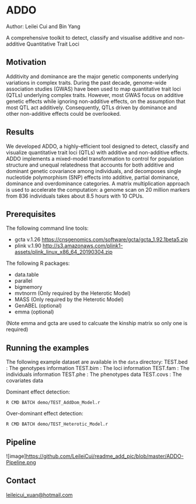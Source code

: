# ADDO

Author: Leilei Cui and Bin Yang

A comprehensive toolkit to detect, classify and visualise additive and non-additive Quantitative Trait Loci

## Motivation
Additivity and dominance are the major genetic components underlying variations in complex traits. During the past decade, genome-wide association studies (GWAS) have been used to map quantitative trait loci (QTLs) underlying complex traits. However, most GWAS focus on additive genetic effects while ignoring non-additive effects, on the assumption that most QTL act additively. Consequently, QTLs driven by dominance and other non-additive effects could be overlooked.

## Results
We developed ADDO, a highly-efficient tool designed to detect, classify and visualize quantitative trait loci (QTLs) with additive and non-additive effects. ADDO implements a mixed-model transformation to control for population structure and unequal relatedness that accounts for both additive and dominant genetic covariance among individuals, and decomposes single nucleotide polymorphism (SNP) effects into additive, partial dominance, dominance and overdominance categories. A matrix multiplication approach is used to accelerate the computation: a genome scan on 20 million markers from 836 individuals takes about 8.5 hours with 10 CPUs.

## Prerequisites
The following command line tools:
* gcta v.1.26 https://cnsgenomics.com/software/gcta/gcta_1.92.1beta5.zip
* plink v.1.90 http://s3.amazonaws.com/plink1-assets/plink_linux_x86_64_20190304.zip

The following R packages:
* data.table
* parallel
* bigmemory
* mvtnorm (Only required by the Heterotic Model)
* MASS (Only required by the Heterotic Model)
* GenABEL (optional)
* emma (optional)

(Note emma and gcta are used to calcuate the kinship matrix so only one is required)

## Running the examples
The following example dataset are available in the `data` directory:
TEST.bed : The genotypes information
TEST.bim : The loci information
TEST.fam : The individuals information
TEST.phe : The phenotypes data
TEST.covs : The covariates data

Dominant effect detection:
```
R CMD BATCH demo/TEST_AddDom_Model.r
```

Over-dominant effect detection:
```
R CMD BATCH demo/TEST_Heterotic_Model.r
```

## Pipeline
![image]https://github.com/LeileiCui/readme_add_pic/blob/master/ADDO-Pipeline.png

## Contact
leileicui_xuan@hotmail.com
